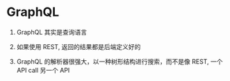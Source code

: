 # GraphQL

1. GraphQL 其实是查询语言

2. 如果使用 REST, 返回的结果都是后端定义好的

3. GraphQL 的解析器很强大，以一种树形结构进行搜索，而不是像 REST, 一个API call 另一个 API